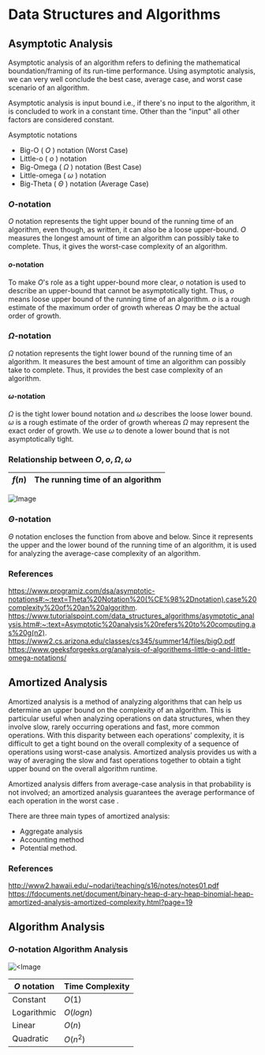 # Data Structures and Algorithms
## Asymptotic Analysis
Asymptotic analysis of an algorithm refers to defining the mathematical boundation/framing of its run-time performance. Using asymptotic analysis, we can very well conclude the best case, average case, and worst case scenario of an algorithm.

Asymptotic analysis is input bound i.e., if there's no input to the algorithm, it is concluded to work in a constant time. Other than the "input" all other factors are considered constant.

Asymptotic notations
- Big-O ( $O$ )  notation (Worst Case)
- Little-o ( $o$ ) notation
- Big-Omega ( $Ω$ ) notation (Best Case)
- Little-omega ( $ω$ ) notation
- Big-Theta ( $Θ$ ) notation (Average Case)

### $O$-notation
$O$ notation represents the tight upper bound of the running time of an algorithm, even though, as written, it can also be a loose upper-bound. $O$ measures the longest amount of time an algorithm can possibly take to complete. Thus, it gives the worst-case complexity of an algorithm.
#### $o$-notation
To make $O$'s role as a tight upper-bound more clear, $o$ notation is used to describe an upper-bound that cannot be asymptotically tight. Thus, $o$ means loose upper bound of the running time of an algorithm. $o$ is a rough estimate of the maximum order of growth whereas $O$ may be the actual order of growth. 
### $Ω$-notation
$Ω$ notation represents the tight lower bound of the running time of an algorithm. It measures the best amount of time an algorithm can possibly take to complete. Thus, it provides the best case complexity of an algorithm.
#### $ω$-notation
$Ω$ is the tight lower bound notation and $ω$ describes the loose lower bound. $ω$ is a rough estimate of the order of growth whereas $Ω$ may represent the exact order of growth. We use $ω$ to denote a lower bound that is not asymptotically tight.

### Relationship between $O, o, Ω, ω$
| $f(n)$ | The running time of an algorithm |
| -| - |

![Image](/../main/Resources/Analysis-of-Algorithms-little-o-omega.png)

### $Θ$-notation
$Θ$ notation encloses the function from above and below. Since it represents the upper and the lower bound of the running time of an algorithm, it is used for analyzing the average-case complexity of an algorithm.

### References
https://www.programiz.com/dsa/asymptotic-notations#:~:text=Theta%20Notation%20(%CE%98%2Dnotation),case%20complexity%20of%20an%20algorithm.
https://www.tutorialspoint.com/data_structures_algorithms/asymptotic_analysis.htm#:~:text=Asymptotic%20analysis%20refers%20to%20computing,as%20g(n2).
https://www2.cs.arizona.edu/classes/cs345/summer14/files/bigO.pdf
https://www.geeksforgeeks.org/analysis-of-algorithems-little-o-and-little-omega-notations/

## Amortized Analysis
Amortized analysis is a method of analyzing algorithms that can help us determine an upper bound on the complexity of an algorithm. This is particular useful when analyzing operations on data structures, when they involve slow, rarely occurring operations and fast, more common operations. With this disparity between each operations’ complexity, it is difficult to get a tight bound on the overall complexity of a sequence of operations using worst-case analysis. Amortized analysis provides us with a way of averaging the slow and fast operations together to obtain a tight upper bound on the overall algorithm runtime.

Amortized analysis differs from average-case analysis in that probability is not involved; an amortized analysis guarantees the average performance of each operation in the worst case . 

There are three main types of amortized analysis: 
- Aggregate analysis
- Accounting method
- Potential method.
### References
http://www2.hawaii.edu/~nodari/teaching/s16/notes/notes01.pdf
https://fdocuments.net/document/binary-heap-d-ary-heap-binomial-heap-amortized-analysis-amortized-complexity.html?page=19

## Algorithm Analysis
### $O$-notation Algorithm Analysis
![<Image](/../main/Resources/Big-o%20Notation%20Algorithm%20Analysis.png)

|  $O$ notation | Time Complexity |
| ---- | ---- |
| Constant | $O(1$) |
| Logarithmic | $O(log n)$ |
| Linear | $O(n)$ |
| Quadratic | $O(n^2)$ |
